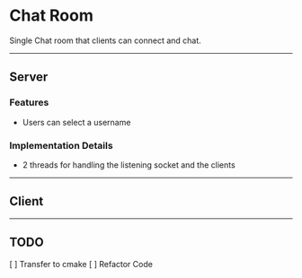 # Chat Room

Single Chat room that clients can connect and chat.

---

## Server

### Features

- Users can select a username

### Implementation Details

- 2 threads for handling the listening socket and the clients

---

## Client

---


## TODO

[ ] Transfer to cmake
[ ] Refactor Code